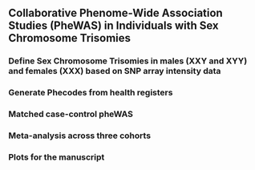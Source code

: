 ## Collaborative Phenome-Wide Association Studies (PheWAS) in Individuals with Sex Chromosome Trisomies

### Define Sex Chromosome Trisomies in males (XXY and XYY) and females (XXX) based on SNP array intensity data


### Generate Phecodes from health registers


### Matched case-control pheWAS


### Meta-analysis across three cohorts


### Plots for the manuscript

